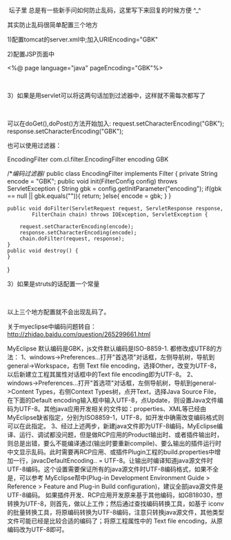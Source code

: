 

 坛子里 总是有一些新手问如何防止乱码，这里写下来回复的时候方便 ^_^

其实防止乱码很简单配置三个地方 

1)配置tomcat的server.xml中;加入URIEncoding="GBK"

  <Connector port="8080" protocol="HTTP/1.1" 
               connectionTimeout="20000" 
               redirectPort="8443" URIEncoding="GBK"/> 

2)配置JSP页面中

<%@ page language="java" pageEncoding="GBK"%>

 

3）如果是用servlet可以将这两句话加到过滤器中，这样就不需每次都写了

 

可以在doGet(),doPost()方法开始加入:
request.setCharacterEncoding("GBK");
response.setCharacterEncoding("GBK");

也可以使用过滤器：
 <!--web.xml-->
 <filter>
  <filter-name>EncodingFilter</filter-name>
  <filter-class>com.cl.filter.EncodingFilter</filter-class>
  <init-param>
   <param-name>encoding</param-name>
   <param-value>GBK</param-value>
  </init-param>
 </filter>

/**编码过滤器*/
public class EncodingFilter implements Filter {
	private String encode = "GBK";
	public void init(FilterConfig config) throws ServletException {
		String gbk = config.getInitParameter("encoding");
		if(gbk == null || gbk.equals("")){
			return;
		}else{
			encode = gbk;
		}
	}

	public void doFilter(ServletRequest request, ServletResponse response,
			FilterChain chain) throws IOException, ServletException {
		 
		request.setCharacterEncoding(encode);
		response.setCharacterEncoding(encode);
		chain.doFilter(request, response);
	}
	public void destroy() {
	}

	

}

3）如果是struts的话配置一个常量

<constant name="struts.i18n.encoding" value="GBK" />

 

以上三个地方配置就不会出现乱码了。

 

关于myeclipse中编码问题转自：http://zhidao.baidu.com/question/265299661.html


MyEclipse 默认编码是GBK，js文件默认编码是ISO-8859-1.
都修改成UTF8的方法：
1、windows->Preferences...打开"首选项"对话框，左侧导航树，导航到general->Workspace，右侧 Text file encoding，选择Other，改变为UTF-8，以后新建立工程其属性对话框中的Text file encoding即为UTF-8。
2、windows->Preferences...打开"首选项"对话框，左侧导航树，导航到general->Content Types，右侧Context Types树，点开Text，选择Java Source File，在下面的Default encoding输入框中输入UTF-8，点Update，则设置Java文件编码为UTF-8。其他java应用开发相关的文件如：properties、XML等已经由MyEclipse缺省指定，分别为ISO8859-1，UTF-8，如开发中确需改变编码格式则可以在此指定。
3、经过上述两步，新建java文件即为UTF-8编码，MyEclipse编译、运行、调试都没问题，但是做RCP应用的Product输出时、或者插件输出时，则总是出错，要么不能编译通过(输出时要重新compile)、要么输出的插件运行时中文显示乱码。此时需要再RCP应用、或插件Plugin工程的build.properties中增加一行，javacDefaultEncoding.. = UTF-8。让输出时编译知道java源文件时UTF-8编码。这个设置需要保证所有的java源文件时UTF-8编码格式，如果不全是，可以参考 MyEclipse帮中(Plug-in Development Environment Guide > Reference > Feature and Plug-in Build configuration)，建议全部java源文件是UTF-8编码。
如果插件开发、RCP应用开发原来基于其他编码，如GB18030，想转换为UTF-8，则首先，做以上工作；然后通过查找编码转换工具，如基于 iconv的批量转换工具，将原编码转换为UTF-8编码，注意只转换java源文件，其他类型文件可能已经是比较合适的编码了；将原工程属性中的 Text file encoding，从原编码改为UTF-8即可。




 


